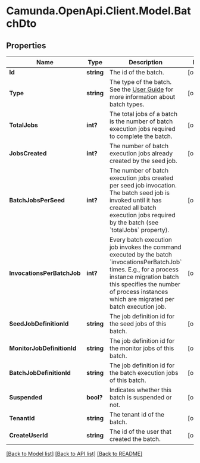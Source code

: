 # Camunda.OpenApi.Client.Model.BatchDto

## Properties

Name | Type | Description | Notes
------------ | ------------- | ------------- | -------------
**Id** | **string** | The id of the batch. | [optional] 
**Type** | **string** | The type of the batch. See the [User Guide](https://docs.camunda.org/manual/7.16/user-guide/process-engine/batch/#creating-a-batch) for more information about batch types. | [optional] 
**TotalJobs** | **int?** | The total jobs of a batch is the number of batch execution jobs required to complete the batch. | [optional] 
**JobsCreated** | **int?** | The number of batch execution jobs already created by the seed job. | [optional] 
**BatchJobsPerSeed** | **int?** | The number of batch execution jobs created per seed job invocation. The batch seed job is invoked until it has created all batch execution jobs required by the batch (see &#x60;totalJobs&#x60; property). | [optional] 
**InvocationsPerBatchJob** | **int?** | Every batch execution job invokes the command executed by the batch &#x60;invocationsPerBatchJob&#x60; times. E.g., for a process instance migration batch this specifies the number of process instances which are migrated per batch execution job. | [optional] 
**SeedJobDefinitionId** | **string** | The job definition id for the seed jobs of this batch. | [optional] 
**MonitorJobDefinitionId** | **string** | The job definition id for the monitor jobs of this batch. | [optional] 
**BatchJobDefinitionId** | **string** | The job definition id for the batch execution jobs of this batch. | [optional] 
**Suspended** | **bool?** | Indicates whether this batch is suspended or not. | [optional] 
**TenantId** | **string** | The tenant id of the batch. | [optional] 
**CreateUserId** | **string** | The id of the user that created the batch. | [optional] 

[[Back to Model list]](../README.md#documentation-for-models) [[Back to API list]](../README.md#documentation-for-api-endpoints) [[Back to README]](../README.md)


